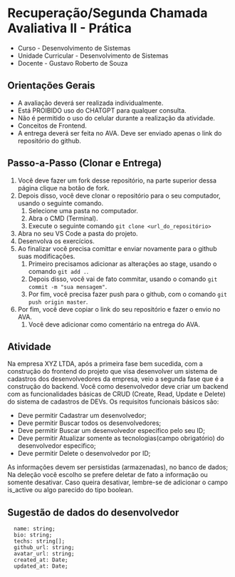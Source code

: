 
# Recuperação/Segunda Chamada Avaliativa II - Prática

- Curso - Desenvolvimento de Sistemas
- Unidade Curricular - Desenvolvimento de Sistemas
- Docente - Gustavo Roberto de Souza

## Orientações Gerais
- A avaliação deverá ser realizada individualmente.
- Está PROIBIDO uso do CHATGPT para qualquer consulta.
- Não é permitido o uso do celular durante a realização da atividade.
- Conceitos de Frontend.
- A entrega deverá ser feita no AVA. Deve ser enviado apenas o link do repositório do github.

## Passo-a-Passo (Clonar e Entrega)
1. Você deve fazer um fork desse repositório, na parte superior dessa página clique na botão de fork. 
2. Depois disso, você deve clonar o repositório para o seu computador, usando o seguinte comando.
   1. Selecione uma pasta no computador.
   2. Abra o CMD (Terminal).
   3. Execute o seguinte comando `git clone <url_do_repositório>`
3. Abra no seu VS Code a pasta do projeto.
4. Desenvolva os exercícios.
5. Ao finalizar você precisa comittar e enviar novamente para o github suas modificações.
   1. Primeiro precisamos adicionar as alterações ao stage, usando o comando  `git add .`.
   2.  Depois disso, você vai de fato commitar, usando o comando `git commit -m "sua mensagem"`.
   3.  Por fim, você precisa fazer push para o github, com o comando `git push origin master`.
6. Por fim, você deve copiar o link do seu repositório e fazer o envio no AVA. 
   1. Você deve adicionar como comentário na entrega do AVA.

## Atividade
Na empresa XYZ LTDA, após a primeira fase bem sucedida, com a construção do frontend do projeto que visa desenvolver um sistema de cadastros dos desenvolvedores da empresa, veio a segunda fase que é a construção do backend. Você como desenvolvedor deve criar um backend com as funcionalidades básicas de CRUD (Create, Read, Update e Delete) do sistema de cadastros de DEVs. Os requisitos funcionais básicos são:

- Deve permitir Cadastrar um desenvolvedor;
- Deve permitir Buscar todos os desenvolvedores;
- Deve permitir Buscar um desenvolvedor especifico pelo seu ID;
- Deve permitir Atualizar somente as tecnologias(campo obrigatório) do desenvolvedor especifico;
- Deve permitir Delete o desenvolvedor por ID;


As informações devem ser persistidas (armazenadas), no banco de dados; Na deleção você escolho se prefere
deletar de fato a informação ou somente desativar. Caso queira desativar, lembre-se de adicionar o campo
is_active ou algo parecido do tipo boolean.


## Sugestão de dados do desenvolvedor

```
  name: string;
  bio: string;
  techs: string[];
  github_url: string;
  avatar_url: string;
  created_at: Date;
  updated_at: Date;
```